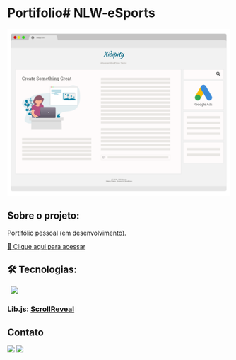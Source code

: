 # Portifolio# NLW-eSports 

<img src="https://github.com/othneildrew/Best-README-Template/raw/master/images/screenshot.png">

## Sobre o projeto:

Portifólio pessoal (em desenvolvimento). 

[🔗 Clique aqui para acessar]()

## 🛠 Tecnologias:
<div>
<img src="https://img.shields.io/badge/HTML5-E34F26?style=for-the-badge&logo=html5&logoColor=white" alt=""> 
<img src="https://img.shields.io/badge/CSS3-1572B6?style=for-the-badge&logo=css3&logoColor=white" alt="">
<img src="https://img.shields.io/badge/JavaScript-F7DF1E?style=for-the-badge&logo=javascript&logoColor=black">
  
### Lib.js: [ScrollReveal](https://scrollrevealjs.org/)
</div>

##


<!--# Autor:-->
## Contato
<a href="https://www.linkedin.com/in/anderson-r-souza" target="_blank"><img src="https://img.shields.io/badge/-LinkedIn-%230077B5?style=for-the-badge&logo=linkedin&logoColor=white" target="_blank"></a> 
<a href = "mailto:anderson.rodriguesouz@gmail.com"><img src="https://img.shields.io/badge/-Gmail-%23333?style=for-the-badge&logo=gmail&logoColor=white" target="_blank"></a>

